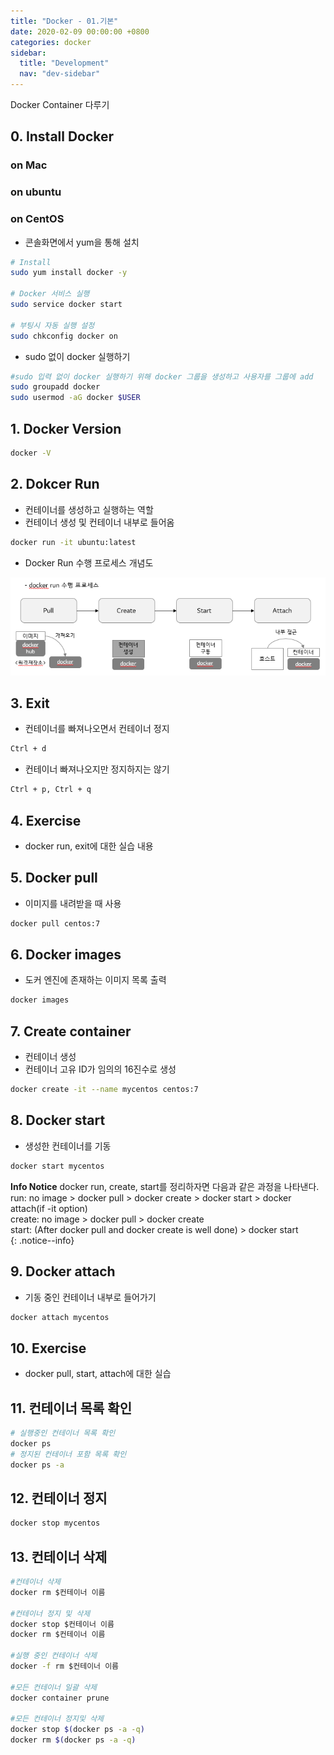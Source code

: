 ```yaml
---
title: "Docker - 01.기본"
date: 2020-02-09 00:00:00 +0800
categories: docker
sidebar:
  title: "Development"
  nav: "dev-sidebar"
---
```

Docker Container 다루기

## 0. Install Docker

### on Mac

### on ubuntu

### on CentOS
- 콘솔화면에서 yum을 통해 설치

```sh 
# Install
sudo yum install docker -y

# Docker 서비스 실행
sudo service docker start

# 부팅시 자동 실행 설정
sudo chkconfig docker on
```
<script id="asciicast-YSiWu6c82M7w0FzoIxVLHCgYm" src="https://asciinema.org/a/YSiWu6c82M7w0FzoIxVLHCgYm.js" async></script>

- sudo 없이 docker 실행하기

```sh
#sudo 입력 없이 docker 실행하기 위해 docker 그룹을 생성하고 사용자를 그룹에 add
sudo groupadd docker
sudo usermod -aG docker $USER
```

## 1. Docker Version

```bash
docker -V
```

## 2. Dokcer Run
- 컨테이너를 생성하고 실행하는 역할
- 컨테이너 생성 및 컨테이너 내부로 들어옴

```bash
docker run -it ubuntu:latest
```
- Docker Run 수행 프로세스 개념도

![docker](/assets/images/docker/docker101.png)

## 3. Exit
- 컨테이너를 빠져나오면서 컨테이너 정지

```bash
Ctrl + d
```

- 컨테이너 빠져나오지만 정지하지는 않기

```bash
Ctrl + p, Ctrl + q
```

## 4. Exercise
- docker run, exit에 대한 실습 내용

<script id="asciicast-6XEE3nfy4Ax7RM09qE60cBDVv" src="https://asciinema.org/a/6XEE3nfy4Ax7RM09qE60cBDVv.js" async></script>

## 5. Docker pull
- 이미지를 내려받을 때 사용

```bash
docker pull centos:7
```

## 6. Docker images
- 도커 엔진에 존재하는 이미지 목록 출력

```bash
docker images
```

## 7. Create container
- 컨테이너 생성
- 컨테이너 고유 ID가 임의의 16진수로 생성

```bash
docker create -it --name mycentos centos:7
```

## 8. Docker start
- 생성한 컨테이너를 기동

```bash
docker start mycentos
```

**Info Notice**
docker run, create, start를 정리하자면 다음과 같은 과정을 나타낸다. <br>
run: no image > docker pull > docker create > docker start > docker attach(if -it option) <br>
create: no image > docker pull > docker create <br>
start: (After docker pull and docker create is well done) > docker start <br> 
{: .notice--info}

## 9. Docker attach
- 기동 중인 컨테이너 내부로 들어가기

```bash
docker attach mycentos
```

## 10. Exercise
- docker pull, start, attach에 대한 실습

<script id="asciicast-MvPjEIpkpU5fAAnwmFVIh5WJ7" src="https://asciinema.org/a/MvPjEIpkpU5fAAnwmFVIh5WJ7.js" async></script>

## 11. 컨테이너 목록 확인

```bash
# 실행중인 컨테이너 목록 확인
docker ps
# 정지된 컨테이너 포함 목록 확인
docker ps -a
```

## 12. 컨테이너 정지

```bash
docker stop mycentos
```

## 13. 컨테이너 삭제

```sh 
#컨테이너 삭제
docker rm $컨테이너 이름

#컨테이너 정지 및 삭제
docker stop $컨테이너 이름
docker rm $컨테이너 이름

#실행 중인 컨테이너 삭제
docker -f rm $컨테이너 이름 

#모든 컨테이너 일괄 삭제
docker container prune

#모든 컨테이너 정지및 삭제
docker stop $(docker ps -a -q)
docker rm $(docker ps -a -q)
```